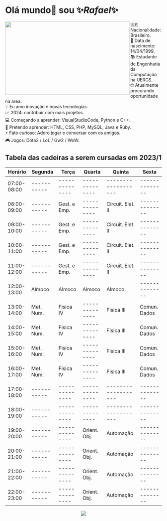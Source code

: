 # Olá mundo👋 sou ✨*Rafael*✨

<p> <img src="https://i.pinimg.com/originals/2b/cc/0e/2bcc0e11960ebe99ec2c4d402328a970.gif" width="400" height="235" align="left">
🇧🇷 Nacionalidade: Brasileiro.<br/p>
📅 Data de nascimento: 14/04/1999.<br/p>
📚 Estudante de Engenharia da Computação na UERGS.<br/p>
🤓 Atualmente procurando oportunidade na area.<br/p> 
💡 Eu amo inovação e novas tecnologias.<br/p>
📈 2024: contribuir com mais projetos.<br/p>
💻 Começando a aprender: VisualStudioCode, Python e C++.<br/p>
🚀 Pretendo aprender: HTML, CSS, PHP, MySQL, Java e Ruby.<br/p> 
⚡ Fato curioso: Adoro jogar e conversar com os amigos.<br/p>
🎮 Jogos: Dota2 / LoL / Gw2 / WoW.<br/p>
</p> 
    
## Tabela das cadeiras a serem cursadas em 2023/1
| Horário     | Segunda   | Terça        | Quarta       | Quinta            | Sexta        |
|-------------|-----------|--------------|--------------|-------------------|--------------|
| 07:00-08:00 |-----------|--------------|--------------|-------------------|--------------| 
| 08:00-09:00 |-----------| Gest. e Emp. |--------------| Circuit. Elet. II |--------------|    
| 09:00-10:00 |-----------| Gest. e Emp. |--------------| Circuit. Elet. II |--------------|    
| 10:00-11:00 |-----------| Gest. e Emp. |--------------| Circuit. Elet. II |--------------|
| 11:00-12:00 |-----------| Gest. e Emp. |--------------| Circuit. Elet. II |--------------|
| 12:00-13:00 | Almoco    | Almoco       | Almoco       | Almoco            |--------------|   
| 13:00-14:00 | Met. Num. | Fisica IV    |--------------| Fisica III        | Comun. Dados |
| 14:00-15:00 | Met. Num. | Fisica IV    |--------------| Fisica III        | Comun. Dados |
| 15:00-16:00 | Met. Num. | Fisica IV    |--------------| Fisica III        | Comun. Dados |
| 16:00-17:00 | Met. Num. | Fisica IV    |--------------| Fisica III        | Comun. Dados |
| 17:00-18:00 |-----------|--------------|--------------|-------------------|--------------|
| 18:00-19:00 |-----------|--------------|--------------|-------------------|--------------|
| 19:00-20:00 |-----------|--------------| Orient. Obj. | Automação         |--------------|
| 20:00-21:00 |-----------|--------------| Orient. Obj. | Automação         |--------------|
| 21:00-22:00 |-----------|--------------| Orient. Obj. | Automação         |--------------|
| 22:00-23:00 |-----------|--------------| Orient. Obj. | Automação         |--------------|


<p align='center'>
    <img src="https://i.pinimg.com/originals/e5/93/ab/e593ab0589d5f1b389e4dfbcce2bce20.gif" />
</p>
